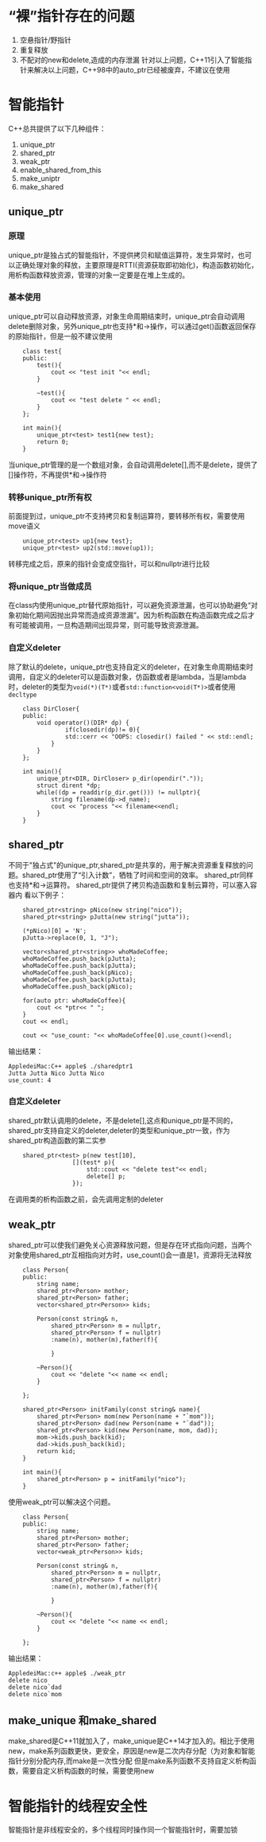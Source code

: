 # “裸”指针存在的问题
1. 空悬指针/野指针
2. 重复释放
3. 不配对的new和delete,造成的内存泄漏
针对以上问题，C++11引入了智能指针来解决以上问题，C++98中的auto_ptr已经被废弃，不建议在使用

# 智能指针
C++总共提供了以下几种组件：
1. unique_ptr
2. shared_ptr
3. weak_ptr
4. enable_shared_from_this
5. make_uniptr
6. make_shared
## unique_ptr
### 原理
unique_ptr是独占式的智能指针，不提供拷贝和赋值运算符，发生异常时，也可以正确处理对象的释放，主要原理是RTTI(资源获取即初始化)，构造函数初始化，用析构函数释放资源，管理的对象一定要是在堆上生成的。
### 基本使用
unique_ptr可以自动释放资源，对象生命周期结束时，unique_ptr会自动调用delete删除对象，另外unique_ptr也支持*和->操作，可以通过get()函数返回保存的原始指针，但是一般不建议使用
```
    class test{
    public:
        test(){
            cout << "test init "<< endl;
        }

        ~test(){
            cout << "test delete " << endl;
        }
    };

    int main(){
        unique_ptr<test> test1{new test};
        return 0;
    }
```
当unique_ptr管理的是一个数组对象，会自动调用delete[],而不是delete，提供了[]操作符，不再提供*和->操作符
### 转移unique_ptr所有权
前面提到过，unique_ptr不支持拷贝和复制运算符，要转移所有权，需要使用move语义
```
    unique_ptr<test> up1{new test};
    unique_ptr<test> up2(std::move(up1));
```
转移完成之后，原来的指针会变成空指针，可以和nullptr进行比较
### 将unique_ptr当做成员
在class内使用unique_ptr替代原始指针，可以避免资源泄漏，也可以协助避免“对象初始化期间因抛出异常而造成资源泄漏”。因为析构函数在构造函数完成之后才有可能被调用，一旦构造期间出现异常，则可能导致资源泄漏。
### 自定义deleter
除了默认的delete，unique_ptr也支持自定义的deleter，在对象生命周期结束时调用，自定义的deleter可以是函数对象，仿函数或者是lambda，当是lambda时，deleter的类型为`void(*)(T*)`或者`std::function<void(T*)>`或者使用`decltype`  
```
    class DirCloser{
    public:
        void operator()(DIR* dp) {
                if(closedir(dp)!= 0){
                std::cerr << "OOPS: closedir() failed " << std::endl;
            }
        }
    };

    int main(){
        unique_ptr<DIR, DirCloser> p_dir(opendir("."));
        struct dirent *dp;
        while((dp = readdir(p_dir.get())) != nullptr){
            string filename(dp->d_name);
            cout << "process "<< filename<<endl;
        }
    }  
```
## shared_ptr
不同于"独占式"的unique_ptr,shared_ptr是共享的，用于解决资源重复释放的问题。shared_ptr使用了“引入计数”，牺牲了时间和空间的效率。
shared_ptr同样也支持*和->运算符。
shared_ptr提供了拷贝构造函数和复制云算符，可以塞入容器内
看以下例子：
```
    shared_ptr<string> pNico(new string("nico"));
    shared_ptr<string> pJutta(new string("jutta"));

    (*pNico)[0] = 'N';
    pJutta->replace(0, 1, "J");

    vector<shared_ptr<string>> whoMadeCoffee;
    whoMadeCoffee.push_back(pJutta);
    whoMadeCoffee.push_back(pJutta);
    whoMadeCoffee.push_back(pNico);
    whoMadeCoffee.push_back(pJutta);
    whoMadeCoffee.push_back(pNico);

    for(auto ptr: whoMadeCoffee){
        cout << *ptr<< " ";
    }
    cout << endl;

    cout << "use_count: "<< whoMadeCoffee[0].use_count()<<endl;
```
输出结果：
```
AppledeiMac:C++ apple$ ./sharedptr1 
Jutta Jutta Nico Jutta Nico 
use_count: 4
```
### 自定义deleter
shared_ptr默认调用的delete，不是delete[],这点和unique_ptr是不同的，shared_ptr支持自定义的deleter,deleter的类型和unique_ptr一致，作为shared_ptr构造函数的第二实参
```
    shared_ptr<test> p(new test[10],
                  [](test* p){
                      std::cout << "delete test"<< endl;
                      delete[] p;
                  });
```  
在调用类的析构函数之前，会先调用定制的deleter

## weak_ptr
shared_ptr可以使我们避免关心资源释放问题，但是存在环式指向问题，当两个对象使用shared_ptr互相指向对方时，use_count()会一直是1，资源将无法释放
```
    class Person{
    public:
        string name;
        shared_ptr<Person> mother;
        shared_ptr<Person> father;
        vector<shared_ptr<Person>> kids;

        Person(const string& n,
            shared_ptr<Person> m = nullptr,
            shared_ptr<Person> f = nullptr)
            :name(n), mother(m),father(f){

            }

        ~Person(){
            cout << "delete "<< name << endl;
        }

    };

    shared_ptr<Person> initFamily(const string& name){
        shared_ptr<Person> mom(new Person(name + "`mom"));
        shared_ptr<Person> dad(new Person(name + "`dad"));
        shared_ptr<Person> kid(new Person(name, mom, dad));
        mom->kids.push_back(kid);
        dad->kids.push_back(kid);
        return kid;
    }

    int main(){
        shared_ptr<Person> p = initFamily("nico");
    }
```
使用weak_ptr可以解决这个问题。
```
    class Person{
    public:
        string name;
        shared_ptr<Person> mother;
        shared_ptr<Person> father;
        vector<weak_ptr<Person>> kids;

        Person(const string& n,
            shared_ptr<Person> m = nullptr,
            shared_ptr<Person> f = nullptr)
            :name(n), mother(m),father(f){

            }

        ~Person(){
            cout << "delete "<< name << endl;
        }

    };
```
输出结果：
```
AppledeiMac:c++ apple$ ./weak_ptr 
delete nico
delete nico`dad
delete nico`mom
```

## make_unique 和make_shared
make_shared是C++11就加入了，make_unique是C++14才加入的。相比于使用new，make系列函数更快，更安全，原因是new是二次内存分配（为对象和智能指针分别分配内存,而make是一次性分配
但是make系列函数不支持自定义析构函数，需要自定义析构函数的时候，需要使用new
# 智能指针的线程安全性
智能指针是非线程安全的，多个线程同时操作同一个智能指针时，需要加锁